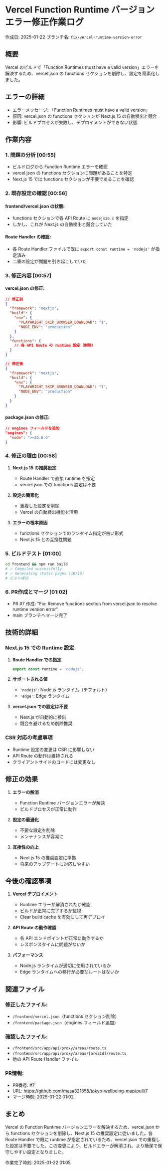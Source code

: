 # Vercel Function Runtime バージョンエラー修正作業ログ

作成日: 2025-01-22
ブランチ名: `fix/vercel-runtime-version-error`

## 概要
Vercel のビルドで「Function Runtimes must have a valid version」エラーを解決するため、vercel.json の functions セクションを削除し、設定を簡素化しました。

## エラーの詳細
- エラーメッセージ: 「Function Runtimes must have a valid version」
- 原因: vercel.json の functions セクションが Next.js 15 の自動検出と競合
- 影響: ビルドプロセスが失敗し、デプロイメントができない状態

## 作業内容

### 1. 問題の分析 [00:55]
- ビルドログから Function Runtime エラーを確認
- vercel.json の functions セクションに問題があることを特定
- Next.js 15 では functions セクションが不要であることを確認

### 2. 既存設定の確認 [00:56]
#### frontend/vercel.json の状態:
- functions セクションで各 API Route に `nodejs20.x` を指定
- しかし、これが Next.js の自動検出と競合していた

#### Route Handler の確認:
- 各 Route Handler ファイルで既に `export const runtime = 'nodejs'` が指定済み
- 二重の設定が問題を引き起こしていた

### 3. 修正内容 [00:57]

#### vercel.json の修正:
```json
// 修正前
{
  "framework": "nextjs",
  "build": {
    "env": {
      "PLAYWRIGHT_SKIP_BROWSER_DOWNLOAD": "1",
      "NODE_ENV": "production"
    }
  },
  "functions": {
    // 各 API Route の runtime 設定（削除）
  }
}

// 修正後
{
  "framework": "nextjs",
  "build": {
    "env": {
      "PLAYWRIGHT_SKIP_BROWSER_DOWNLOAD": "1",
      "NODE_ENV": "production"
    }
  }
}
```

#### package.json の修正:
```json
// engines フィールドを追加
"engines": {
  "node": ">=20.0.0"
}
```

### 4. 修正の理由 [00:58]
1. **Next.js 15 の推奨設定**
   - Route Handler で直接 runtime を指定
   - vercel.json での functions 設定は不要

2. **設定の簡素化**
   - 重複した設定を削除
   - Vercel の自動検出機能を活用

3. **エラーの根本原因**
   - functions セクションでのランタイム指定が古い形式
   - Next.js 15 との互換性問題

### 5. ビルドテスト [01:00]
```bash
cd frontend && npm run build
# ✓ Compiled successfully
# ✓ Generating static pages (16/16)
# ビルド成功
```

### 6. PR作成とマージ [01:02]
- PR #7 作成: "Fix: Remove functions section from vercel.json to resolve runtime version error"
- main ブランチへマージ完了

## 技術的詳細

### Next.js 15 での Runtime 設定
1. **Route Handler での指定**
   ```typescript
   export const runtime = 'nodejs';
   ```

2. **サポートされる値**
   - `'nodejs'`: Node.js ランタイム（デフォルト）
   - `'edge'`: Edge ランタイム

3. **vercel.json での設定は不要**
   - Next.js が自動的に検出
   - 競合を避けるため削除推奨

### CSR 対応の考慮事項
- Runtime 設定の変更は CSR に影響しない
- API Route の動作は維持される
- クライアントサイドのコードには変更なし

## 修正の効果
1. **エラーの解消**
   - Function Runtime バージョンエラーが解決
   - ビルドプロセスが正常に動作

2. **設定の最適化**
   - 不要な設定を削除
   - メンテナンスが容易に

3. **互換性の向上**
   - Next.js 15 の推奨設定に準拠
   - 将来のアップデートに対応しやすい

## 今後の確認事項

1. **Vercel デプロイメント**
   - Runtime エラーが解消されたか確認
   - ビルドが正常に完了するか監視
   - Clear build cache を有効にして再デプロイ

2. **API Route の動作確認**
   - 各 API エンドポイントが正常に動作するか
   - レスポンスタイムに問題がないか

3. **パフォーマンス**
   - Node.js ランタイムが適切に使用されているか
   - Edge ランタイムへの移行が必要なルートはないか

## 関連ファイル

### 修正したファイル:
- `/frontend/vercel.json`（functions セクション削除）
- `/frontend/package.json`（engines フィールド追加）

### 確認したファイル:
- `/frontend/src/app/api/proxy/areas/route.ts`
- `/frontend/src/app/api/proxy/areas/[areaId]/route.ts`
- 他の API Route Handler ファイル

### PR情報:
- PR番号: #7
- URL: https://github.com/masa321555/tokyo-wellbeing-map/pull/7
- マージ時刻: 2025-01-22 01:02

## まとめ
Vercel の Function Runtime バージョンエラーを解決するため、vercel.json から functions セクションを削除し、Next.js 15 の推奨設定に従いました。各 Route Handler で既に runtime が指定されているため、vercel.json での重複した設定は不要でした。この変更により、ビルドエラーが解消され、より簡潔で保守しやすい設定となりました。

作業完了時刻: 2025-01-22 01:05
